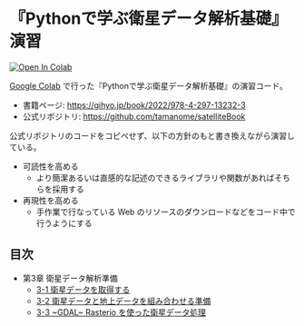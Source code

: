 # 『Pythonで学ぶ衛星データ解析基礎』演習

[![Open In Colab](https://colab.research.google.com/assets/colab-badge.svg)](https://colab.research.google.com/github/sankichi92/satelliteBook/blob/main)

[Google Colab](https://colab.research.google.com/) で行った『Pythonで学ぶ衛星データ解析基礎』の演習コード。

- 書籍ページ: https://gihyo.jp/book/2022/978-4-297-13232-3
- 公式リポジトリ: https://github.com/tamanome/satelliteBook

公式リポジトリのコードをコピペせず、以下の方針のもと書き換えながら演習している。

- 可読性を高める
    - より簡潔あるいは直感的な記述のできるライブラリや関数があればそちらを採用する
- 再現性を高める
    - 手作業で行なっている Web のリソースのダウンロードなどをコード中で行うようにする

## 目次

- 第3章 衛星データ解析準備
    - [3-1 衛星データを取得する](https://sankichi92.github.io/satelliteBook/3-1-data_access)
    - [3-2 衛星データと地上データを組み合わせる準備](https://sankichi92.github.io/satelliteBook/3-2-coordinate)
    - [3-3 ~GDAL~ Rasterio を使った衛星データ処理](https://sankichi92.github.io/satelliteBook/3-3-rasterio)
